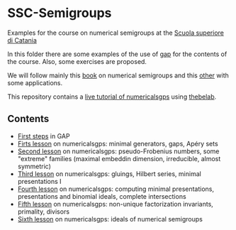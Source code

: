 # SSC-Semigroups

Examples for the course on numerical semigroups at the [Scuola superiore di Catania](http://www.scuolasuperiorecatania.it)

In this folder there are some examples of the use of [gap](http://www.gap-system.org) for the contents of the course. Also, some exercises are proposed.

We will follow mainly this [book](http://www.springer.com/us/book/9781441901590) on numerical semigroups and this [other](http://www.springer.com/us/book/9781441901590) with some applications.

This repository contains a [live tutorial of numericalsgps](https://pedritomelenas.github.io/SSC-Semigroups/Live/gap-numericalsgps-thebelab.html) using [thebelab](https://github.com/minrk/thebelab).

## Contents

- [First steps](https://github.com/numerical-semigroups/SSC-Semigroups/blob/master/1-First%20steps%20GAP.ipynb) in GAP
- [Firts lesson](https://github.com/numerical-semigroups/SSC-Semigroups/blob/master/2-numercalsgps-first-session.ipynb) on numericalsgps: minimal generators, gaps, Apéry sets
- [Second lesson](https://github.com/numerical-semigroups/SSC-Semigroups/blob/master/3-numericalsgps-second-lesson.ipynb) on numericalsgps: pseudo-Frobenius numbers, some "extreme" families (maximal embeddin dimension, irreducible, almost symmetric)
- [Third lesson](https://github.com/numerical-semigroups/SSC-Semigroups/blob/master/4-numercalsgps-third-session.ipynb) on numericalsgps: gluings, Hilbert series, minimal presentations I
- [Fourth lesson](https://github.com/numerical-semigroups/SSC-Semigroups/blob/master/5-numercalsgps-fourth-session.ipynb) on numericalsgps: computing minimal presentations, presentations and binomial ideals, complete intersections
- [Fifth lesson](https://github.com/numerical-semigroups/SSC-Semigroups/blob/master/6-numericalsgps-fifth-session.ipynb) on numericalsgps: non-unique factorization invariants, primality, divisors
- [Sixth lesson]() on numericalsgps: ideals of numerical semigroups


